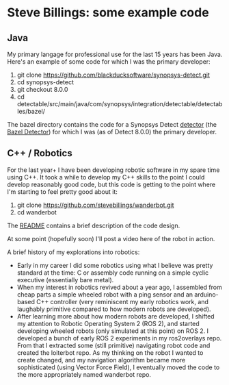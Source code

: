 # Steve Billings: some example code

## Java

My primary langage for professional use for the last 15 years has been Java. Here's an example of some code for which I was the primary developer:

1. git clone https://github.com/blackducksoftware/synopsys-detect.git
1. cd synopsys-detect
1. git checkout 8.0.0
1. cd detectable/src/main/java/com/synopsys/integration/detectable/detectables/bazel/

The bazel directory contains the code for a Synopsys Detect [detector](https://community.synopsys.com/s/document-item?bundleId=integrations-detect&topicId=components/detectors.html&_LANG=enus) (the [Bazel Detector](https://community.synopsys.com/s/document-item?bundleId=integrations-detect&topicId=packagemgrs/bazel.html&_LANG=enus)) for which I was (as of Detect 8.0.0) the primary developer.

## C++ / Robotics

For the last year+ I have been developing robotic software in my spare time using C++. It took a while to develop my C++ skills to the point I could develop reasonably good code, but this code is getting to the point where I'm starting to feel pretty good about it:

1. git clone https://github.com/stevebillings/wanderbot.git
1. cd wanderbot

The [README](https://github.com/stevebillings/wanderbot#readme) contains a brief description of the code design.

At some point (hopefully soon) I'll post a video here of the robot in action.

A brief history of my explorations into robotics:

* Early in my career I did some robotics using what I believe was pretty standard at the time: C or assembly code running on a simple cyclic executive (essentially bare metal).
* When my interest in robotics revived about a year ago, I assembled from cheap parts a simple wheeled robot with a ping sensor and an arduino-based C++ controller (very reminiscent my early robotics work, and laughably primitive compared to how modern robots are developed).
* After learning more about how modern robots are developed, I shifted my attention to Robotic Operating System 2 (ROS 2), and started developing wheeled robots (only simulated at this point) on ROS 2. I developed a bunch of early ROS 2 experiments in my ros2overlays repo. From that I extracted some (still primitive) navigating robot code and created the loiterbot repo. As my thinking on the robot I wanted to create changed, and my navigation algorithm became more sophisticated (using Vector Force Field), I eventually moved the code to the more appropriately named wanderbot repo.
